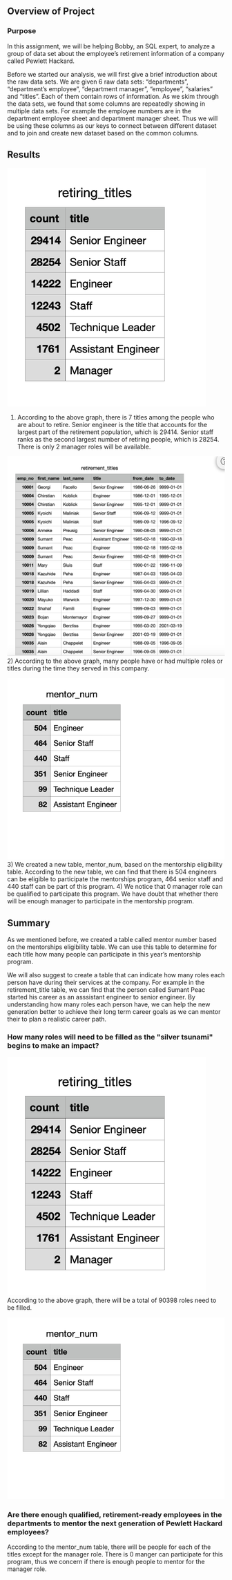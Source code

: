## Overview of Project

### Purpose
In this assignment, we will be helping Bobby, an SQL expert, to analyze a group of data set about the employee’s retirement information of a company called Pewlett Hackard.

Before we started our analysis, we will first give a brief introduction about the raw data sets. We are given 6 raw data sets: “departments”, “department’s employee”, “department manager”, “employee”, “salaries” and “titles”.  Each of them contain rows of information. As we skim through the data sets, we found that some columns are repeatedly showing in multiple data sets. For example the employee numbers are in the department employee sheet and department manager sheet. Thus we will be using these columns as our keys to connect between different dataset and to join and create new dataset based on the common columns.

## Results

![](Screenshot/Retiring_titles.png)
1) According to the above graph, there is 7 titles among the people who are about to retire. Senior engineer is the title that accounts for the largest part of the retirement population, which is 29414. Senior staff ranks as the second largest number of retiring people, which is 28254. There is only 2 manager roles will be available.

![](Screenshot/mutiple_titles.png)
2) According to the above graph, many people have or had multiple roles or titles during the time they served in this company. 

![](Screenshot/mentor_num.png)
3) We created a new table, mentor_num, based on the mentorship eligibility table. According to the new table, we can find that there is 504 engineers can be eligible to participate the mentorships program, 464 senior staff and 440 staff can be part of this program. 
4) We notice that 0 manager role can be qualified to participate this program. We have doubt that whether there will be enough manager to participate in the mentorship program.


## Summary 

As we mentioned before, we created a table called mentor number based on the mentorships eligibility table. We can use this table to determine for each title how many people can participate in this year’s mentorship program. 

We will also suggest to create a table that can indicate how many roles each person have during their services at the company. For example in the retirement_title table, we can find that the person called Sumant Peac started his career as an asssistant engineer to senior engineer. By understanding how many roles each person have, we can help the new generation better to achieve their long term career goals as we can mentor their to plan a realistic career path.

### How many roles will need to be filled as the "silver tsunami" begins to make an impact?

![](Screenshot/Retiring_titles.png)
According to the above graph, there will be a total of 90398 roles need to be filled.

![](Screenshot/mentor_num.png)
### Are there enough qualified, retirement-ready employees in the departments to mentor the next generation of Pewlett Hackard employees?
According to the mentor_num table, there will be people for each of the titles except for the manager role. There is 0 manger can participate for this program, thus we concern if there is enough people to mentor for the manager role. 
